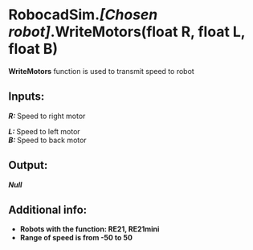 <h1> RobocadSim.<em>[Chosen robot]</em>.WriteMotors(float R, float L, float B)  </h1>
  
<strong>WriteMotors</strong> function is used to transmit speed to robot  
  
<h2><strong> Inputs: </strong></h2> 
<strong><em>R: </em></strong>Speed to right motor  

<strong><em>L: </em></strong>Speed to left motor  
<strong><em>B: </em></strong>Speed to back motor  
  
<h2><strong> Output: </strong></h2>
<strong><em>Null</em></strong> 

<h2><strong> Additional info: </strong></h2>
<ul>
<li><strong>Robots with the function: RE21, RE21mini</strong></li>
<li><strong>Range of speed is from -50 to 50</strong></li>
</ul>
